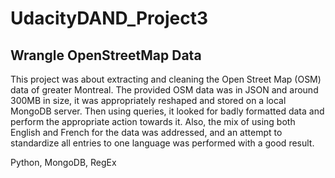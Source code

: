 # UdacityDAND_Project3
## Wrangle OpenStreetMap Data

This project was about extracting and cleaning the Open Street Map (OSM) data of greater Montreal. The provided OSM data was in JSON and around 300MB in size, it was appropriately reshaped and stored on a local MongoDB server. Then using queries, it looked for badly formatted data and perform the appropriate action towards it. Also, the mix of using both English and French for the data was addressed, and an attempt to standardize all entries to one language was performed with a good result.

Python, MongoDB, RegEx
